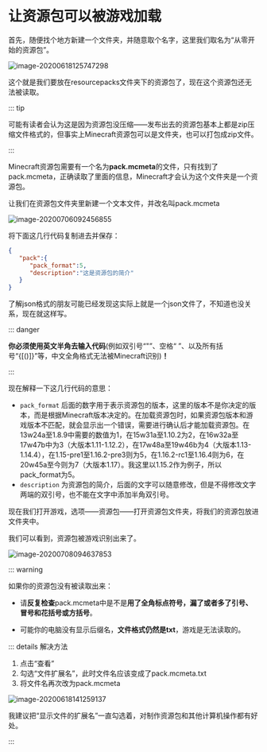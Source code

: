 # 让资源包可以被游戏加载

首先，随便找个地方新建一个文件夹，并随意取个名字，这里我们取名为“从零开始的资源包”。

![image-20200618125747298](https://i.loli.net/2020/07/28/nsGuFo2xrg4ZLiJ.png)

这个就是我们要放在resourcepacks文件夹下的资源包了，现在这个资源包还无法被读取。

::: tip

可能有读者会认为这是因为资源包没压缩——发布出去的资源包基本上都是zip压缩文件格式的，但事实上Minecraft资源包可以是文件夹，也可以打包成zip文件。

:::

Minecraft资源包需要有一个名为**pack.mcmeta**的文件，只有找到了pack.mcmeta，正确读取了里面的信息，Minecraft才会认为这个文件夹是一个资源包。

让我们在资源包文件夹里新建一个文本文件，并改名叫pack.mcmeta

![image-20200706092456855](https://i.loli.net/2020/07/28/8N9sQS1nv3D4LTU.png)

将下面这几行代码复制进去并保存：

```json
{
   "pack":{
      "pack_format":5,
      "description":"这是资源包的简介"
   }
}
```

了解json格式的朋友可能已经发现这实际上就是一个json文件了，不知道也没关系，现在就这样写。

::: danger

**你必须使用英文半角去输入代码**(例如双引号“"”、空格“ ”、以及所有括号“{[()]}”等，中文全角格式无法被Minecraft识别)**！**

:::

现在解释一下这几行代码的意思：

- `pack_format` 后面的数字用于表示资源包的版本，这里的版本不是你决定的版本，而是根据Minecraft版本决定的。在加载资源包时，如果资源包版本和游戏版本不匹配，就会显示出一个错误，需要进行确认后才能加载资源包。在13w24a至1.8.9中需要的数值为1，在15w31a至1.10.2为2，在16w32a至17w47b中为3（大版本1.11-1.12.2），在17w48a至19w46b为4（大版本1.13-1.14.4），在1.15-pre1至1.16.2-pre3则为5，在1.16.2-rc1至1.16.4则为6，在20w45a至今则为7（大版本1.17）。我这里以1.15.2作为例子，所以pack_format为5。
- `description` 为资源包的简介，后面的文字可以随意修改，但是不得修改文字两端的双引号，也不能在文字中添加半角双引号。

现在我们打开游戏，选项——资源包——打开资源包文件夹，将我们的资源包放进文件夹中。

我们可以看到，资源包被游戏识别出来了。

![image-20200708094637853](https://i.loli.net/2020/07/28/ubldBs8VfHyIYLE.png)

::: warning

如果你的资源包没有被读取出来：

- 请**反复检查**pack.mcmeta中是不是**用了全角标点符号，漏了或者多了引号、冒号和花括号或方括号**。

- 可能你的电脑没有显示后缀名，**文件格式仍然是txt**，游戏是无法读取的。

::: details 解决方法

  1. 点击“查看”
  2. 勾选“文件扩展名”，此时文件名应该变成了pack.mcmeta.txt
  3. 将文件名再次改为pack.mcmeta

![image-20200618141259137](https://i.loli.net/2020/07/28/A3boRnOuLCkNEgf.png)

我建议把“显示文件的扩展名”一直勾选着，对制作资源包和其他计算机操作都有好处。

:::
